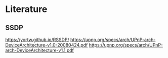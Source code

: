 # Literature

## SSDP
https://yortw.github.io/RSSDP/
https://upnp.org/specs/arch/UPnP-arch-DeviceArchitecture-v1.0-20080424.pdf
https://upnp.org/specs/arch/UPnP-arch-DeviceArchitecture-v1.1.pdf
